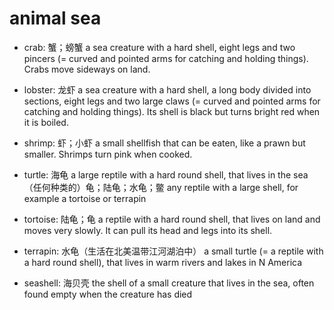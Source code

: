 # animal sea

- crab: 蟹；螃蟹 a sea creature with a hard shell, eight legs and two pincers (= curved and pointed arms for catching and holding things). Crabs move sideways on land.
- lobster: 龙虾 a sea creature with a hard shell, a long body divided into sections, eight legs and two large claws (= curved and pointed arms for catching and holding things). Its shell is black but turns bright red when it is boiled.
- shrimp: 虾；小虾 a small shellfish that can be eaten, like a prawn but smaller. Shrimps turn pink when cooked.
- turtle: 海龟 a large reptile with a hard round shell, that lives in the sea （任何种类的）龟；陆龟；水龟；鳖 any reptile with a large shell, for example a tortoise or terrapin
- tortoise: 陆龟；龟 a reptile with a hard round shell, that lives on land and moves very slowly. It can pull its head and legs into its shell.
- terrapin: 水龟（生活在北美温带江河湖泊中） a small turtle (= a reptile with a hard round shell), that lives in warm rivers and lakes in N America

- seashell: 海贝壳 the shell of a small creature that lives in the sea, often found empty when the creature has died

